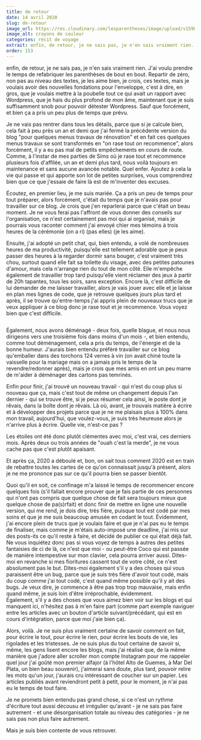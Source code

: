 ```yaml
---
title: de retour
date: 14 avril 2020
slug: de-retour
image_url: https://res.cloudinary.com/lesparentheses/image/upload/v1590693305/153_de-retour/deretour_1.jpg
image_alt: crayons de couleur
categories: récit de voyage
extrait: enfin, de retour, je ne sais pas, je n'en sais vraiment rien. J'ai voulu prendre le temps de refabriquer les parenthèses de bout en bout. Repartir de zéro, non pas au niveau des textes, je les aime bien, je crois, ces textes, mais je voulais avoir des fondations solides pour l'enveloppe, c'est à dire jque je voulais mettre à la poubelle tout ce qui avait un rapport avec Wordpress, que je hais du plus profond de mon âme, maintenant que je suis suffisamment snob pour pouvoir détester Wordpress. Sauf que forcément, et bien ça a pris un peu plus de temps.
order: 153
---
```


<div class="main-container">
  <div class="single-post--section">
    <p class="single-post--text">
      enfin, de retour, je ne sais pas, je n'en sais vraiment rien. J'ai voulu prendre le temps de refabriquer les parenthèses de bout en bout. Repartir de zéro, non pas au niveau des textes, je les aime bien, je crois, ces textes, mais je voulais avoir des nouvelles fondations pour l'enveloppe, c'est à dire, en gros, que je voulais mettre à la poubelle tout ce qui avait un rapport avec Wordpress, que je hais du plus profond de mon âme, maintenant que je suis suffisamment snob pour pouvoir détester Wordpress. Sauf que forcément, et bien ça a pris un peu plus de temps que prévu.
    </p>
    <p class="single-post--text">
      Je ne vais pas rentrer dans tous les détails, parce que si je calcule bien, cela fait à peu près un an et demi que j'ai fermé la précédente version du blog "pour quelques menus travaux de rénovation" et en fait ces quelques menus travaux se sont transformés en "on rase tout on recommence", alors forcément, il y a eu pas mal de petits empêchements en cours de route. Comme, à l'instar de mes parties de Sims où je rase tout et recommence plusieurs fois d'affilée, un an et demi plus tard, nous voilà toujours en maintenance et sans aucune avancée notable. Quel enfer. Ajoutez à cela la vie qui passe et qui apporte son lot de petites surprises, vous comprendrez bien que ce que j'essaie de faire là est de m'inventer des excuses.
    </p>
    <p class="single-post--text">
      Écoutez, en premier lieu, je me suis mariée. Ça a pris un peu de temps pour tout préparer, alors forcément, c'était du temps que je n'avais pas pour travailler sur ce blog. Je crois que j'en reparlerai parce que c'était un beau moment. Je ne vous ferai pas l'affront de vous donner des conseils sur l'organisation, ce n'est certainement pas moi qui ai organisé, mais je pourrais vous raconter comment j'ai envoyé chier mes témoins à trois heures de la cérémonie (on a ri) (pas elles) (je les aime).
    </p>
    <p class="single-post--text">
      Ensuite, j'ai adopté un petit chat, qui, bien entendu, a volé de nombreuses heures de ma productivité, puisqu'elle est tellement adorable que je peux passer des heures à la regarder dormir sans bouger, c'est vraiment très chou, surtout quand elle fait sa toilette du visage, avec des petites patounes d'amour, mais cela n'arrange rien du tout de mon côté. Elle m'empêche également de travailler trop tard puisqu'elle vient réclamer des jeux à partir de 20h tapantes, tous les soirs, sans exception. Encore là, c'est difficile de lui demander de me laisser travailler, alors je vais jouer avec elle et je laisse en plan mes lignes de code, que je retrouve quelques jours plus tard et après, il se trouve qu'entre-temps j'ai appris plein de nouveaux trucs que je veux appliquer à ce blog donc je rase tout et je recommence. Vous voyez bien que c'est difficile.
    </p>
  </div>
  <section class="single-post--image grid columns-2 lg-columns-2">
    <div class="grid-element one">
      <img src="https://res.cloudinary.com/lesparentheses/image/upload/v1569002038/test/coworkamping_63.jpg" alt="">
    </div>
    <div class="grid-element one">
      <img src="https://res.cloudinary.com/lesparentheses/image/upload/v1569002037/test/coworkamping_16.jpg" alt="">
    </div>
  </section>
  <div class="single-post--section">
    <p class="single-post--text">
      Également, nous avons déménagé - deux fois, quelle blague, et nous nous dirigeons vers une troisième fois dans moins d'un mois -, et bien entendu, comme tout déménagement, cela a pris du temps, de l'énergie et de la bonne humeur. J'aurais bien entendu préféré travailler sur ce blog qu'emballer dans des torchons 124 verres à vin (on avait chiné toute la vaisselle pour la mariage mais on a jamais pris le temps de la revendre/redonner après), mais je crois que mes amis en ont un peu marre de m'aider à déménager des cartons pas temrinés.
    </p>
    <p class="single-post--text">
      Enfin pour finir, j'ai trouvé un nouveau travail - qui n'est du coup plus si nouveau que ça, mais c'est tout de même un changement depuis l'an dernier - qui se trouve être, si je peux résumer cela ainsi, le poste dont je rêvais, dans la boîte dont je rêvais. Là où, avant, je trouvais matière à écrire et à développer des projets parce que je ne me plaisais plus à 100% dans mon travail, aujourd'hui, que voulez-vous, je suis très heureuse alors je n'arrive plus à écrire. Quelle vie, n'est-ce pas ?
    </p>
    <p class="single-post--text">
      Les étoiles ont été donc plutôt clémentes avec moi, c'est vrai, ces derniers mois. Après deux ou trois années de "ouah c'est la merde", je ne vous cache pas que c'est plutôt apaisant.
    </p>
    <p class="single-post--text">
      Et après ça, 2020 a déboulé et, bon, on sait tous comment 2020 est en train de rebattre toutes les cartes de ce qu'on connaissait jusqu'à présent, alors je ne me prononce pas sur ce qu'il pourra bien se passer bientôt.
    </p>
    <p class="single-post--text">
      Quoi qu'il en soit, ce confinage m'a laissé le temps de recommencer encore quelques fois (s'il fallait encore prouver que je fais partie de ces personnes qui n'ont pas compris que quelque chose de fait sera toujours mieux que quelque chose de pa(s)rfait) et donc finir de mettre en ligne une nouvelle version, qui me rend, je dois dire, très fière, puisque tout est codé par mes soins et que je me suis beaucoup amusée en codant le tout. Évidemment, j'ai encore plein de trucs que je voulais faire et que je n'ai pas eu le temps de finaliser, mais comme je m'étais auto-imposé une deadline, j'ai mis sur des posts-its ce qu'il reste à faire, et décidé de publier ce qui était déjà fait. <br>
      Ne vous inquiétez donc pas si vous voyez de temps à autres des petites fantaisies de ci de là, ce n'est que moi - ou peut-être Coco qui est passée de manière intempestive sur mon clavier, cela pourra arriver aussi. Dites-moi en revanche si mes fioritures cassent tout de votre côté, ce n'est absolument pas le but. Dites-moi également s'il y a des choses qui vous paraissent être un bug, parce que je suis très fière d'avoir tout codé, mais du coup comme j'ai tout codé, c'est quand même possible qu'il y ait des bugs. Je veux dire, je commence à être pas trop trop mauvaise, mais enfin quand même, je suis loin d'être irréprochable, évidemment.<br>
      Également, s'il y a des choses que vous aimez bien voir sur les blogs et qui manquent ici, n'hésitez pas à m'en faire part (comme part exemple naviguer entre les articles avec un bouton d'article suivant/précédant, qui est en cours d'intégration, parce que moi j'aie bien ça).
    </p>
  </div>
  <div class="single-post--section">
    <p class="single-post--text">
      Alors, voilà. Je ne suis plus vraiment certaine de savoir comment on fait, pour écrire le tout, pour écrire le rien, pour écrire les bouts de vie, les rigolades et les tristesses. Je ne suis plus du tout certaine de savoir si, même, les gens lisent encore les blogs, mais j'ai réalisé que, de la même manière que j'adore aller scroller mon compte Instagram pour me rappeler quel jour j'ai goûté mon premier alfajor (à l'hôtel Alto de Guemes, à Mar Del Plata, un bien beau souvenir), j'aimerai sans doute, plus tard, pouvoir relire les mots qu'un jour, j'aurais cru intéressant de coucher sur un papier.
      Les articles publiés avant reviendront petit à petit, pour le moment, je n'ai pas eu le temps de tout faire.
    </p>
    <p class="single-post--text">
      Je ne promets bien entendu pas grand chose, si ce n'est un rythme d'écriture tout aussi décousu et irrégulier qu'avant - je ne sais pas faire autrement - et une désorganisation totale au niveau des catégories - je ne sais pas non plus faire autrement.
    </p>
    <p class="single-post--text">
      Mais je suis bien contente de vous retrouver.
    </p>
  </div>
</div>
